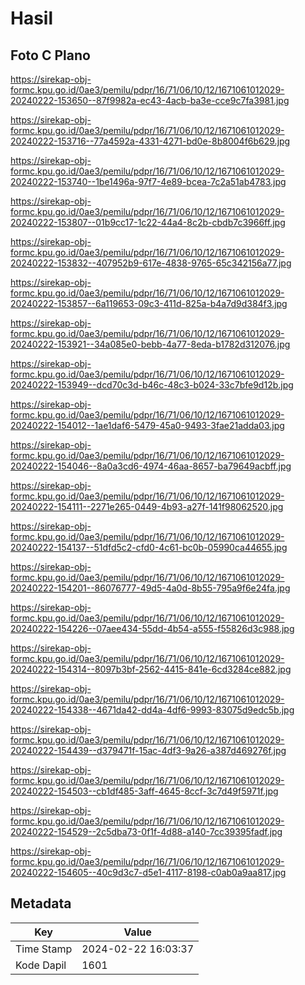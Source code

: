 # Hasil

## Foto C Plano

https://sirekap-obj-formc.kpu.go.id/0ae3/pemilu/pdpr/16/71/06/10/12/1671061012029-20240222-153650--87f9982a-ec43-4acb-ba3e-cce9c7fa3981.jpg

https://sirekap-obj-formc.kpu.go.id/0ae3/pemilu/pdpr/16/71/06/10/12/1671061012029-20240222-153716--77a4592a-4331-4271-bd0e-8b8004f6b629.jpg

https://sirekap-obj-formc.kpu.go.id/0ae3/pemilu/pdpr/16/71/06/10/12/1671061012029-20240222-153740--1be1496a-97f7-4e89-bcea-7c2a51ab4783.jpg

https://sirekap-obj-formc.kpu.go.id/0ae3/pemilu/pdpr/16/71/06/10/12/1671061012029-20240222-153807--01b9cc17-1c22-44a4-8c2b-cbdb7c3966ff.jpg

https://sirekap-obj-formc.kpu.go.id/0ae3/pemilu/pdpr/16/71/06/10/12/1671061012029-20240222-153832--407952b9-617e-4838-9765-65c342156a77.jpg

https://sirekap-obj-formc.kpu.go.id/0ae3/pemilu/pdpr/16/71/06/10/12/1671061012029-20240222-153857--6a119653-09c3-411d-825a-b4a7d9d384f3.jpg

https://sirekap-obj-formc.kpu.go.id/0ae3/pemilu/pdpr/16/71/06/10/12/1671061012029-20240222-153921--34a085e0-bebb-4a77-8eda-b1782d312076.jpg

https://sirekap-obj-formc.kpu.go.id/0ae3/pemilu/pdpr/16/71/06/10/12/1671061012029-20240222-153949--dcd70c3d-b46c-48c3-b024-33c7bfe9d12b.jpg

https://sirekap-obj-formc.kpu.go.id/0ae3/pemilu/pdpr/16/71/06/10/12/1671061012029-20240222-154012--1ae1daf6-5479-45a0-9493-3fae21adda03.jpg

https://sirekap-obj-formc.kpu.go.id/0ae3/pemilu/pdpr/16/71/06/10/12/1671061012029-20240222-154046--8a0a3cd6-4974-46aa-8657-ba79649acbff.jpg

https://sirekap-obj-formc.kpu.go.id/0ae3/pemilu/pdpr/16/71/06/10/12/1671061012029-20240222-154111--2271e265-0449-4b93-a27f-141f98062520.jpg

https://sirekap-obj-formc.kpu.go.id/0ae3/pemilu/pdpr/16/71/06/10/12/1671061012029-20240222-154137--51dfd5c2-cfd0-4c61-bc0b-05990ca44655.jpg

https://sirekap-obj-formc.kpu.go.id/0ae3/pemilu/pdpr/16/71/06/10/12/1671061012029-20240222-154201--86076777-49d5-4a0d-8b55-795a9f6e24fa.jpg

https://sirekap-obj-formc.kpu.go.id/0ae3/pemilu/pdpr/16/71/06/10/12/1671061012029-20240222-154226--07aee434-55dd-4b54-a555-f55826d3c988.jpg

https://sirekap-obj-formc.kpu.go.id/0ae3/pemilu/pdpr/16/71/06/10/12/1671061012029-20240222-154314--8097b3bf-2562-4415-841e-6cd3284ce882.jpg

https://sirekap-obj-formc.kpu.go.id/0ae3/pemilu/pdpr/16/71/06/10/12/1671061012029-20240222-154338--4671da42-dd4a-4df6-9993-83075d9edc5b.jpg

https://sirekap-obj-formc.kpu.go.id/0ae3/pemilu/pdpr/16/71/06/10/12/1671061012029-20240222-154439--d379471f-15ac-4df3-9a26-a387d469276f.jpg

https://sirekap-obj-formc.kpu.go.id/0ae3/pemilu/pdpr/16/71/06/10/12/1671061012029-20240222-154503--cb1df485-3aff-4645-8ccf-3c7d49f5971f.jpg

https://sirekap-obj-formc.kpu.go.id/0ae3/pemilu/pdpr/16/71/06/10/12/1671061012029-20240222-154529--2c5dba73-0f1f-4d88-a140-7cc39395fadf.jpg

https://sirekap-obj-formc.kpu.go.id/0ae3/pemilu/pdpr/16/71/06/10/12/1671061012029-20240222-154605--40c9d3c7-d5e1-4117-8198-c0ab0a9aa817.jpg


## Metadata

| Key        | Value               |
| ---------- | ------------------- |
| Time Stamp | 2024-02-22 16:03:37 |
| Kode Dapil | 1601                |



